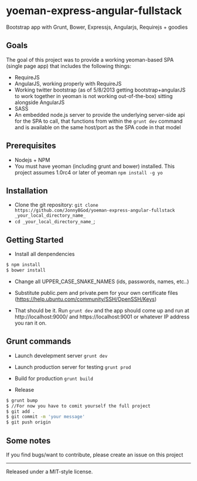 yoeman-express-angular-fullstack
================================

Bootstrap app with Grunt, Bower, Expressjs, Angularjs, Requirejs + goodies

## Goals

The goal of this project was to provide a working yeoman-based SPA (single page app) that includes the following things:

* RequireJS
* AngularJS, working properly with RequireJS
* Working twitter bootstrap (as of 5/8/2013 getting bootstrap+angularJS to work together in yeoman is not working out-of-the-box) sitting alongside AngularJS
* SASS
* An embedded node.js server to provide the underlying server-side api for the SPA to call, that functions from within the `grunt dev` command and is available on the same host/port as the SPA code in that model

## Prerequisites

* Nodejs + NPM
* You must have yeoman (including grunt and bower) installed.  This project assumes 1.0rc4 or later of yeoman `npm install -g yo`

## Installation
* Clone the git repository: `git clone https://github.com/JonnyBGod/yoeman-express-angular-fullstack _your_local_directory_name_`
* `cd _your_local_directory_name_`;

## Getting Started

* Install all denpendencies
```bash
$ npm install
$ bower install
```

* Change all UPPER_CASE_SNAKE_NAMES (ids, passwords, names, etc..)

* Substitute public.pem and private.pem for your own certificate files (https://help.ubuntu.com/community/SSH/OpenSSH/Keys)

* That should be it.  Run `grunt dev` and the app should come up and run at http://localhost:9000/ and https://localhost:9001 or whatever IP address you ran it on.

## Grunt commands

* Launch develepment server `grunt dev`

* Launch production server for testing `grunt prod`

* Build for production `grunt build`

* Release
```bash
$ grunt bump
$ //For now you have to comit yourself the full project
$ git add .
$ git commit -m 'your message'
$ git push origin
```

## Some notes

If you find bugs/want to contribute, please create an issue on this project


-----------------------------------
Released under a MIT-style license.